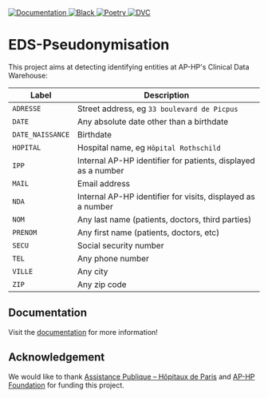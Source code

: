 <a href="https://aphp.github.io/eds-pseudo/" target="_blank">
    <img src="https://img.shields.io/badge/docs-passed-brightgreen" alt="Documentation">
</a>
<a href="https://github.com/psf/black" target="_blank">
    <img src="https://img.shields.io/badge/code%20style-black-000000.svg" alt="Black">
</a>
<a href="https://python-poetry.org" target="_blank">
    <img src="https://img.shields.io/badge/reproducibility-poetry-blue" alt="Poetry">
</a>
<a href="https://dvc.org" target="_blank">
    <img src="https://img.shields.io/badge/reproducibility-dvc-blue" alt="DVC">
</a>

# EDS-Pseudonymisation

This project aims at detecting identifying entities at AP-HP's Clinical Data Warehouse:

| Label            | Description                                                   |
|------------------|---------------------------------------------------------------|
| `ADRESSE`        | Street address, eg `33 boulevard de Picpus`                   |
| `DATE`           | Any absolute date other than a birthdate                      |
| `DATE_NAISSANCE` | Birthdate                                                     |
| `HOPITAL`        | Hospital name, eg `Hôpital Rothschild`                        |
| `IPP`            | Internal AP-HP identifier for patients, displayed as a number |
| `MAIL`           | Email address                                                 |
| `NDA`            | Internal AP-HP identifier for visits, displayed as a number   |
| `NOM`            | Any last name (patients, doctors, third parties)              |
| `PRENOM`         | Any first name (patients, doctors, etc)                       |
| `SECU`           | Social security number                                        |
| `TEL`            | Any phone number                                              |
| `VILLE`          | Any city                                                      |
| `ZIP`            | Any zip code                                                  |


## Documentation

Visit the [documentation](https://aphp.github.io/eds-pseudo/) for more information!

## Acknowledgement

We would like to thank [Assistance Publique – Hôpitaux de Paris](https://www.aphp.fr/)
and [AP-HP Foundation](https://fondationrechercheaphp.fr/) for funding this project.
